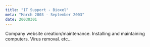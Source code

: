 ```yaml
---
title: "IT Support - Bioxel"
meta: "March 2003 - September 2003"
date: 20030301
---
```

Company website creation/maintenance. Installing and maintaining computers. Virus removal. etc...
